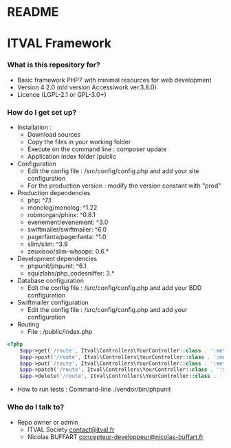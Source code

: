 # README #

# ITVAL Framework #

### What is this repository for? ###

* Basic framework PHP7 with minimal resources for web development
* Version 4.2.0 (old version Accessiwork ver.3.8.0)
* Licence (LGPL-2.1 or GPL-3.0+)

### How do I get set up? ###

* Installation : 
    - Download sources
    - Copy the files in your working folder
    - Execute on the command line : composer update
    - Application index folder /public
* Configuration
    - Edit the config file : /src/config/config.php and add your site configuration
    - For the production version : modify the version constant with "prod"
* Production dependencies
    - php: ^7.1
    - monolog/monolog: ^1.22
    - robmorgan/phinx: ^0.8.1
    - evenement/evenement: ^3.0
    - swiftmailer/swiftmailer: ^6.0
    - pagerfanta/pagerfanta: ^1.0
    - slim/slim: ^3.9
    - zeuxisoo/slim-whoops: 0.6.*
* Development dependencies
    - phpunit/phpunit: ^6.1
    - squizlabs/php_codesniffer: 3.*
* Database configuration
    - Edit the config file : /src/config/config.php and add your BDD configuration
* Swiftmailer configuration
    - Edit the config file : /src/config/config.php and add your configuration
* Routing
    - File : /public/index.php
```php
<?php
    $app->get('/route', Itval\Controllers\YourController::class . ':method');
    $app->post('/route', Itval\Controllers\YourController::class . ':method');
    $app->put('/route', Itval\Controllers\YourController::class . ':method');
    $app->patch('/route', Itval\Controllers\YourController::class . ':method');
    $app->delete('/route', Itval\Controllers\YourController::class . ':method');
```
* How to run tests : Command-line ./vendor/bin/phpunit

### Who do I talk to? ###

* Repo owner or admin
    - ITVAL Society <contact@itval.fr>
    - Nicolas BUFFART <concepteur-developpeur@nicolas-buffart.fr>